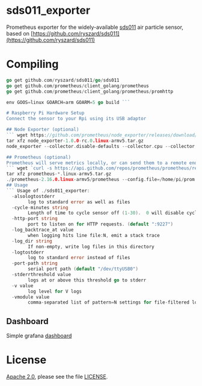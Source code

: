 # sds011_exporter
Prometheus exporter for the widely-available [sds011](http://inovafitness.com/en/a/chanpinzhongxin/95.html) air particle sensor, based on [https://github.com/ryszard/sds011](https://github.com/ryszard/sds011)

# Compiling
``` go get golang.org/x/sys/unix
go get github.com/ryszard/sds011/go/sds011
go get github.com/prometheus/client_golang/prometheus
go get github.com/prometheus/client_golang/prometheus/promhttp

env GOOS=linux GOARCH=arm GOARM=5 go build ```

# Raspberry Pi Hardware Setup
Connect the sensor to your Rpi using its USB adaptor

## Node Exporter (optional)
``` wget https://github.com/prometheus/node_exporter/releases/download/v1.0.0-rc.0/node_exporter-1.0.0-rc.0.linux-armv5.tar.gz
tar xfz node_exporter-1.0.0-rc.0.linux-armv5.tar.gz
node_exporter --collector.disable-defaults --collector.cpu --collector.cpufreq --collector.filefd --collector.hwmon --collector.ipvs --collector.loadavg --collector.meminfo --collector.netdev --collector.netstat --collector.stat --collector.time --collector.timex --collector.uname & ```

## Prometheus (optional)
Prometheus will serve metrics locally, or can send them to a remote endpoint in the cloud, such as [Victoria Metrics](https://github.com/VictoriaMetrics/VictoriaMetrics/wiki/Single-server-VictoriaMetrics).  See [prom.yml](../blob/master/prom.yml)
``` wget `curl -s https://api.github.com/repos/prometheus/prometheus/releases/latest | grep browser_download_url | perl -nle '/browser_download_url.*"(https.*linux-armv7.*.tar.gz)"/ and print $1'`
tar xfz prometheus-*.linux-armv5.tar.gz
./prometheus-2.16.0.linux-armv5/prometheus --config.file=/home/pi/prom.yml & ```
## Usage
``` Usage of ./sds011_exporter:
  -alsologtostderr
    	log to standard error as well as files
  -cycle-minutes string
    	Length of time to cycle sensor off (1-30).  0 will disable cycling, and the sensor will stream data every second.  SDS011 have an expected working life of 8000 hours, so a cycle time of 1-2 minutes is recommended (default "2")
  -http-port string
    	port to listen on for HTTP requests. (default ":9227")
  -log_backtrace_at value
    	when logging hits line file:N, emit a stack trace
  -log_dir string
    	If non-empty, write log files in this directory
  -logtostderr
    	log to standard error instead of files
  -port-path string
    	serial port path (default "/dev/ttyUSB0")
  -stderrthreshold value
    	logs at or above this threshold go to stderr
  -v value
    	log level for V logs
  -vmodule value
    	comma-separated list of pattern=N settings for file-filtered logging
```

## Dashboard
Simple grafana [dashboard](https://grafana.com/grafana/dashboards/11866)

# License
[Apache 2.0](https://www.tldrlegal.com/l/apache2), please see the file [LICENSE](../blob/master/LICENSE).
